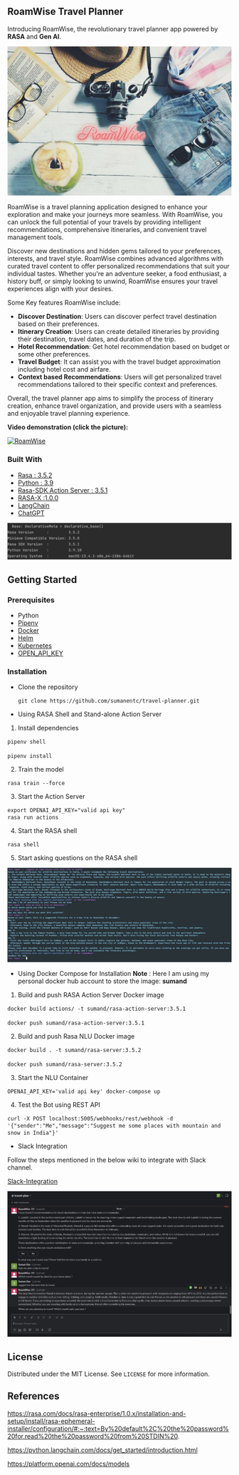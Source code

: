 ## RoamWise Travel Planner
Introducing RoamWise, the revolutionary travel planner app powered by **RASA** and **Gen AI**.

![RoamWise](./images/roamWise.jpg)

RoamWise is a travel planning application designed to enhance your exploration and make your journeys more seamless. With RoamWise, you can unlock the full potential of your travels by providing intelligent recommendations, comprehensive itineraries, and convenient travel management tools.

Discover new destinations and hidden gems tailored to your preferences, interests, and travel style. RoamWise combines advanced algorithms with curated travel content to offer personalized recommendations that suit your individual tastes. Whether you're an adventure seeker, a food enthusiast, a history buff, or simply looking to unwind, RoamWise ensures your travel experiences align with your desires.

Some Key features RoamWise include:
* **Discover Destination**: Users can discover perfect travel destination based on their preferences.
* **Itinerary Creation**: Users can create detailed itineraries by providing their destination, travel dates, and duration of the trip.
* **Hotel Recommendation**: Get hotel recommendation based on budget or some other preferences.
* **Travel Budget**: It can assist you with the travel budget approximation including hotel cost and airfare.
* **Context based Recommendations**: Users will get personalized travel recommendations tailored to their specific context and preferences.

Overall, the travel planner app aims to simplify the process of itinerary creation, enhance travel organization, and provide users with a seamless and enjoyable travel planning experience.

**Video demonstration (click the picture):**

[![RoamWise](./images/roamwise1.png)](https://youtu.be/P30QUiCsvRI)

### Built With

- [Rasa : 3.5.2 ](https://rasa.com/docs/rasa/)
- [Python : 3.9 ](https://www.python.org/)
- [Rasa-SDK Action Server : 3.5.1 ](https://rasa.com/docs/action-server)
- [RASA-X :1.0.0](https://rasa.com/docs/rasa-x/)
- [LangChain](https://python.langchain.com/docs/get_started/introduction.html)
- [ChatGPT](https://openai.com/blog/chatgpt)

![Vesion](./images/rasa-version.png)

## Getting Started

### Prerequisites

- Python
- [Pipenv](https://pypi.org/project/pipenv/)
- [Docker](https://docs.docker.com/engine/install/)
- [Helm](https://helm.sh/docs/intro/install/)
- [Kubernetes](https://kubernetes.io/docs/setup/)
- [OPEN_API_KEY](https://help.openai.com/en/articles/4936850-where-do-i-find-my-secret-api-key)


### Installation

- Clone the repository

  ```
  git clone https://github.com/sumanentc/travel-planner.git
  ```

- Using RASA Shell and Stand-alone Action Server

1. Install dependencies

  ```
  pipenv shell

  pipenv install
  ```

2. Train the model

  ```
  rasa train --force

  ```

3. Start the Action Server

  ```
  export OPENAI_API_KEY="valid api key"     
  rasa run actions

  ```

4. Start the RASA shell

  ```
  rasa shell 
  ```
5. Start asking questions on the RASA shell

![RASA-X ](./images/shell.png)

- Using Docker Compose for Installation
  **Note** : Here I am using my personal docker hub account to store the image: **sumand**


1. Build and push RASA Action Server Docker image

```commandline
docker build actions/ -t sumand/rasa-action-server:3.5.1

docker push sumand/rasa-action-server:3.5.1

```

2. Build and push Rasa NLU Docker image

```commandline
docker build . -t sumand/rasa-server:3.5.2

docker push sumand/rasa-server:3.5.2
```

3. Start the NLU Container

```commandline
OPENAI_API_KEY='valid api key' docker-compose up

```

4. Test the Bot using REST API

```buildoutcfg
curl -X POST localhost:5005/webhooks/rest/webhook -d '{"sender":"Me","message":"Suggest me some places with mountain and snow in India"}'

```

- Slack Integration

Follow the steps mentioned in the below wiki to integrate with Slack channel.

[Slack-Integration](https://rasa.com/docs/rasa/connectors/slack/)

![Slack](./images/slack.png)

## License

Distributed under the MIT License. See `LICENSE` for more information.

## References

https://rasa.com/docs/rasa-enterprise/1.0.x/installation-and-setup/install/rasa-ephemeral-installer/configuration/#:~:text=By%20default%2C%20the%20password%20for,read%20the%20password%20from%20STDIN%20.

https://python.langchain.com/docs/get_started/introduction.html

https://platform.openai.com/docs/models


